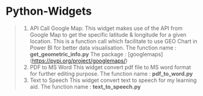 # Python-Widgets
>1) API Call Google Map:
    This widget makes use of the API from Google Map to get the specific latitude & longitude for a given location.  This is a function call which 
    facilitate to use GEO Chart in Power BI for better data visualisation.
    The function name : **get_geometric_info.py**
    The package : [googlemaps] (https://pypi.org/project/googlemaps/)
>2) PDF to MS Word
    This widget convert pdf file to MS word format for further editing purpose.
    The function name : **pdf_to_word.py**
>3) Text to Speech
    This widget convert text to speech for my learning aid.
    The function name : **text_to_speech.py**
